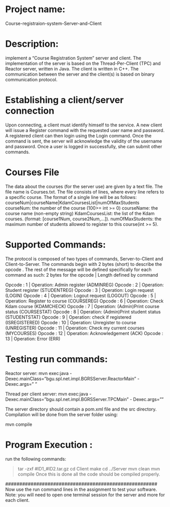# Project name: 
Course-registraion-system-Server-and-Client

# Description:
implement a “Course Registration System” server and client. 
The implementation of the server is based on the Thread-Per-Client (TPC) and Reactor server, written in Java. The client is written in C++. 
The communication between the server and the client(s) is based on binary communication protocol.

# Establishing a client/server connection
Upon connecting, a client must identify himself to the service. A new client will issue a Register command with the requested user name and password. 
A registered client can then login using the Login command. Once the command is sent, the server will acknowledge the validity of the username and password. 
Once a user is logged in successfully, she can submit other commands.

# Courses File
The data about the courses (for the server use) are given by a text file. 
The file name is Courses.txt. The file consists of lines, where every line refers to a specific course. The format of a single line will be as follows:
courseNum|courseName|KdamCoursesList|numOfMaxStudents
courseNum: the number of the course (100>= int >= 0)
courseName: the course name (non-empty string)
KdamCoursesList: the list of the Kdam courses. (format: [course1Num, course2Num,...]).
numOfMaxStudents: the maximum number of students allowed to register to this course(int >= 5).

# Supported Commands:
The protocol is composed of two types of commands, Server-to-Client and Client-to-Server. The commands begin with 2 bytes (short) to describe the opcode . 
The rest of the message will be defined specifically for each command as such:
2 bytes for the opcode | Length defined by command

Opcode : 1 | Operation: Admin register (ADMINREG)
Opcode : 2 | Operation: Student register (STUDENTREG)
Opcode : 3 | Operation: Login request (LOGIN)
Opcode : 4 | Operation: Logout request (LOGOUT)
Opcode : 5 | Operation: Register to course (COURSEREG)
Opcode : 6 | Operation: Check Kdam course (KDAMCHECK)
Opcode : 7 | Operation: (Admin)Print course status (COURSESTAT)
Opcode : 8 | Operation: (Admin)Print student status (STUDENTSTAT)
Opcode : 9 | Operation: check if registered (ISREGISTERED)
Opcode : 10 | Operation: Unregister to course (UNREGISTER)
Opcode : 11 | Operation: Check my current courses (MYCOURSES)
Opcode : 12 | Operation: Acknowledgement (ACK)
Opcode : 13 | Operation: Error (ERR)

# Testing run commands:
Reactor server:
mvn exec:java -Dexec.mainClass=”bgu.spl.net.impl.BGRSServer.ReactorMain” -
Dexec.args=”<port> <No of threads>”

Thread per client server:
mvn exec:java -Dexec.mainClass=”bgu.spl.net.impl.BGRSServer.TPCMain” -
Dexec.args=”<port>”

The server directory should contain a pom.xml file and the src directory. Compilation will be done from the server folder using:

mvn compile


# Program Execution :
run the following commands:
> tar -zxf #ID1_#ID2.tar.gz
> cd Client
> make
> cd ../Server
> mvn clean
> mvn compile
Once this is done all the code should be compiled properly. 

######################################################
Now use the run command lines in the assignment to test your software.
Note: you will need to open one terminal session for the server and more for each client.
